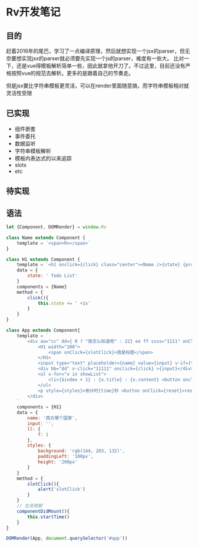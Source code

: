 # Rv开发笔记

## 目的
赶着2016年的尾巴，学习了一点编译原理，然后就想实现一个jsx的parser，但无奈要想实现jsx的parser就必须要先实现一个js的parser，难度有一些大。
比对一下，还是vue得模板解析简单一些，因此就拿他开刀了。不过这里，目前还没有严格按照vue的规范去解析。更多的是跟着自己的节奏走。

但是jsx要比字符串模板更灵活，可以在render里面随意搞，而字符串模板相对就灵活性受限



## 已实现
- 组件嵌套
- 事件委托
- 数据监听
- 字符串模板解析
- 模板内表达式的以来追踪
- slots
- etc

## 待实现

## 语法
```js
let {Component, DOMRender} = window.Rv

class Name extends Component {
    template = `<span>Rv</span>`
}

class H1 extends Component {
    template = `<h1 onclick={click} class="center"><Name />{state} {props.width} <slot></slot></h1>`
    data = {
        state: ' Todo List'
    }
    components = {Name}
    method = {
        click(){
            this.state += ' +1s'
        }
    }
}

class App extends Component{
    template = `
        <div aa="cc" dd={ 0 ? "我怎么知道呢" : 22} ee ff ssss="1111" onClick={parentClick}>
            <H1 width="100">
                <span onClick={slotClick}>我是标题</span>
            </H1>
            <input type="text" placeholder={name} value={input} v-if={true} onKeyUp={keyup} ref="input" /><button onClick={add}>提交</button>
            <div bb="dd" v-click="11111" onclick={click} >{input}</div>
            <ul v-for="x in showList">
                <li>{$index + 1} : {x.title} : {x.content} <button onclick={del} data-index={$index}>删除</button></li>
            </ul>
            <p style={styles}>倒计时{time}秒 <button onClick={reset}>reset</button></p>
        </div>
    `
    components = {H1}
    data = {
        name: '西方哪个国家',
        input: '',
        ll: {
            f: 1
        },
        styles: {
            background: 'rgb(144, 203, 132)',
            paddingLeft: '100px',
            height: '200px'
        }
    }
    method = {
        slotClick(){
            alert('slotClick')
        }
    }
    // 生命周期
    componentDidMount(){
        this.startTime()
    }
}

DOMRender(App, document.querySelector('#app'))

```
